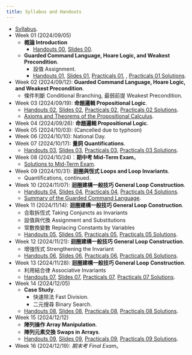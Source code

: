 ```yaml
---
title: Syllabus and Handouts
---
```



* [Syllabus](../assets/syllabus.pdf).
* Week 01 (2024/09/05)
  * **概論 Introduction**
    * [Handouts 00](../assets/handouts_00.pdf), [Slides 00](../assets/slides_00.pdf).
  * **Guarded Command Language, Hoare Logic, and Weakest Precondition**.
    * 設值 Assignment.
    * [Handouts 01](../assets/handouts_01.pdf), [Slides 01](../assets/slides_01.pdf), [Practicals 01](../assets/practicals_01.pdf), , [Practicals 01 Solutions](../assets/practicals_01_sols.pdf).
* Week 02 (2024/09/12): **Guarded Command Language, Hoare Logic, and Weakest Precondition**.
  * 條件判斷 Conditional Branching, 最弱前提 Weakest Precondition.
* Week 03 (2024/09/19): **命題邏輯 Propositional Logic**.
  * [Handouts 02](../assets/handouts_02.pdf), [Slides 02](../assets/slides_02.pdf), [Practicals 02](../assets/practicals_02.pdf), [Practicals 02 Solutions](../assets/practicals_02_sols.pdf).
  * [Axioms and Theorems of the Propositional Calculus](../assets/theorems_prop.pdf).
* Week 04 (2024/09/26): **命題邏輯 Propositional Logic**.
* Week 05 (2024/10/03): (Cancelled due to typhoon)
* Week 06 (2024/10/10): National Day.
* Week 07 (2024/10/17): **量詞 Quantifications**.
  * [Handouts 03](../assets/handouts_03.pdf), [Slides 03](../assets/slides_03.pdf), [Practicals 03](../assets/practicals_03.pdf), [Practicals 03 Solutions](../assets/practicals_03_sols.pdf).
* Week 08 (2024/10/24)：**期中考 Mid-Term Exam**。
  * [Solutions to Mid-Term Exam](../assets/midterm_sols.pdf).
* Week 09 (2024/10/31): **迴圈與恆式 Loops and Loop Invariants**.
  * Quantifications, continued.
* Week 10 (2024/11/07): **迴圈建構一般技巧 General Loop Construction**.
  * [Handouts 04](../assets/handouts_04.pdf), [Slides 04](../assets/slides_04.pdf), [Practicals 04](../assets/practicals_04.pdf), [Practicals 04 Solutions](../assets/practicals_04_sols.pdf).
  * [Summary of the Guarded Command Language](../assets/gcl-summary.pdf).
* Week 11 (2024/11/14): **迴圈建構一般技巧 General Loop Construction**.
  * 合取拆恆式 Taking Conjuncts as Invariants
  * 設值與代換 Assignment and Substitutions
  * 常數換變數 Replacing Constants by Variables
  * [Handouts 05](../assets/handouts_05.pdf), [Slides 05](../assets/slides_05.pdf), [Practicals 05](../assets/practicals_05.pdf), [Practicals 05 Solutions](../assets/practicals_05_sols.pdf).
* Week 12 (2024/11/21): **迴圈建構一般技巧 General Loop Construction**.
  * 增強恆式 Strengthening the Invariant
  * [Handouts 06](../assets/handouts_06.pdf), [Slides 06](../assets/slides_06.pdf), [Practicals 06](../assets/practicals_06.pdf), [Practicals 06 Solutions](../assets/practicals_06_sols.pdf).
* Week 13 (2024/11/28): **迴圈建構一般技巧 General Loop Construction**.
    * 利用結合律 Associative Invariants
    * [Handouts 07](../assets/handouts_07.pdf), [Slides 07](../assets/slides_07.pdf), [Practicals 07](../assets/practicals_07.pdf), [Practicals 07 Solutions](../assets/practicals_07_sols.pdf).
* Week 14 (2024/12/05)
  * **Case Study**.
    * 快速除法 Fast Division.
    * 二元搜尋 Binary Search.
  * [Handouts 08](../assets/handouts_08.pdf), [Slides 08](../assets/slides_08.pdf), [Practicals 08](../assets/practicals_08.pdf), [Practicals 08 Solutions](../assets/practicals_08_sols.pdf).
* Week 15 (2024/12/12)
  * **陣列操作 Array Manipulation**.
  * **陣列元素交換 Swaps in Arrays**.
  * [Handouts 09](../assets/handouts_09.pdf), [Slides 09](../assets/slides_09.pdf), [Practicals 09](../assets/practicals_09.pdf), [Practicals 09 Solutions](../assets/practicals_09_sols.pdf).
* Week 16 (2024/12/19): *期末考 Final Exam*。
